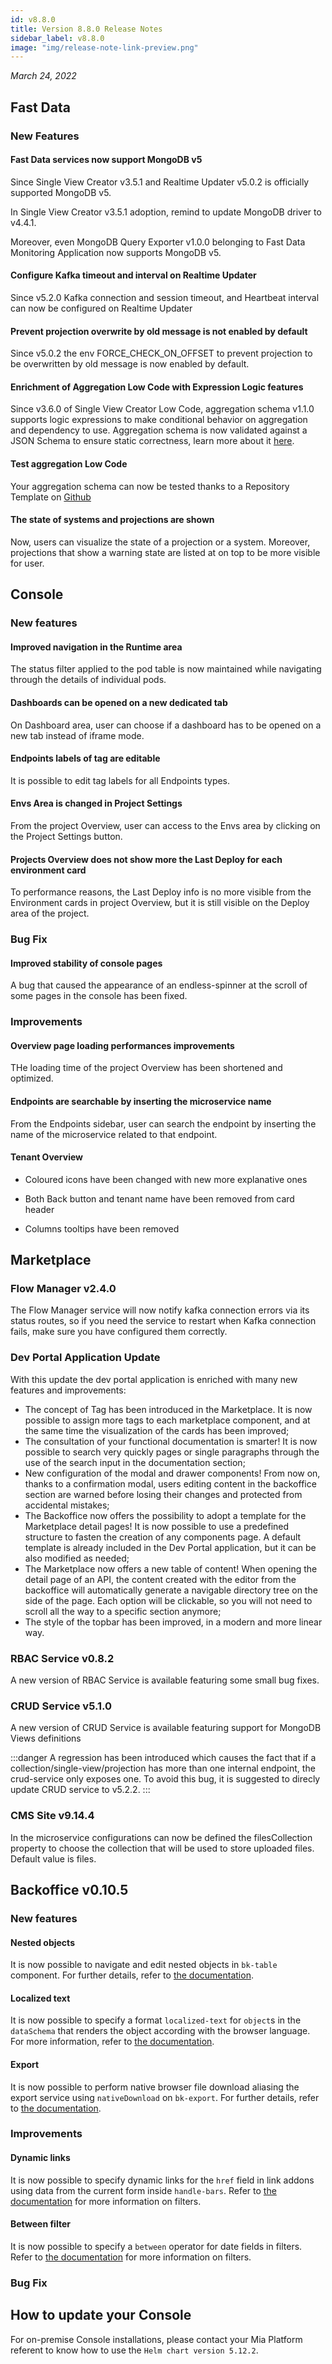 ```yaml
---
id: v8.8.0
title: Version 8.8.0 Release Notes
sidebar_label: v8.8.0
image: "img/release-note-link-preview.png"
---
```


_March 24, 2022_

## Fast Data

### New Features

#### Fast Data services now support MongoDB v5

Since Single View Creator v3.5.1 and Realtime Updater v5.0.2 is officially supported MongoDB v5.

In Single View Creator v3.5.1 adoption, remind to update MongoDB driver to v4.4.1.

Moreover, even MongoDB Query Exporter v1.0.0 belonging to Fast Data Monitoring Application now supports MongoDB v5.

#### Configure Kafka timeout and interval on Realtime Updater

Since v5.2.0 Kafka connection and session timeout, and Heartbeat interval can now be configured on Realtime Updater

#### Prevent projection overwrite by old message is not enabled by default

Since v5.0.2 the env FORCE_CHECK_ON_OFFSET to prevent projection to be overwritten by old message is now enabled by default.

#### Enrichment of Aggregation Low Code with Expression Logic features

Since v3.6.0 of Single View Creator Low Code, aggregation schema v1.1.0 supports logic expressions to make conditional behavior on aggregation and dependency to use.
Aggregation schema is now validated against a JSON Schema to ensure static correctness, learn more about it [here](/fast_data/single_view_creator/manual_configuration.md#validate-a-single-view).

#### Test aggregation Low Code

Your aggregation schema can now be tested thanks to a Repository Template on [Github](https://github.com/mia-platform/fast-data-low-code-test-template)

#### The state of systems and projections are shown
Now, users can visualize the state of a projection or a system.
Moreover, projections that show a warning state are listed at on top to be more visible for user.

## Console

### New features

#### Improved navigation in the Runtime area

The status filter applied to the pod table is now maintained while navigating through the details of individual pods.

#### Dashboards can be opened on a new dedicated tab 

On Dashboard area, user can choose if a dashboard has to be opened on a new tab instead of iframe mode.

#### Endpoints labels of tag are editable

It is possible to edit tag labels for all Endpoints types.

#### Envs Area is changed in Project Settings

From the project Overview, user can access to the Envs area by clicking on the Project Settings button.

#### Projects Overview does not show more the Last Deploy for each environment card

To performance reasons, the Last Deploy info is no more visible from the Environment cards in project Overview, but it is still visible on the Deploy area of the project.

### Bug Fix

#### Improved stability of console pages

A bug that caused the appearance of an endless-spinner at the scroll of some pages in the console has been fixed.

### Improvements

#### Overview page loading performances improvements

THe loading time of the project Overview has been shortened and optimized.

#### Endpoints are searchable by inserting the microservice name 

From the Endpoints sidebar, user can search the endpoint by inserting the name of the microservice related to that endpoint.

#### Tenant Overview

- Coloured icons have been changed with new more explanative ones

- Both Back button and tenant name have been removed from card header

- Columns tooltips have been removed 

## Marketplace

### Flow Manager v2.4.0

The Flow Manager service will now notify kafka connection errors via its status routes, so if you need the service to restart when Kafka connection fails, make sure you have configured them correctly.

### Dev Portal Application Update 

With this update the dev portal application is enriched with many new features and improvements:

- The concept of Tag has been introduced in the Marketplace. It is now possible to assign more tags to each marketplace component, and at the same time the visualization of the cards has been improved;
- The consultation of your functional documentation is smarter! It is now possible to search very quickly pages or single paragraphs through the use of the search input in the documentation section;
- New configuration of the modal and drawer components! From now on, thanks to a confirmation modal, users editing content in the backoffice section are warned before losing their changes and protected from accidental mistakes;
- The Backoffice now offers the possibility to adopt a template for the Marketplace detail pages! It is now possible to use a predefined structure to fasten the creation of any components page. A default template is already included in the Dev Portal application, but it can be also modified as needed;
- The Marketplace now offers a new table of content! When opening the detail page of an API, the content created with the editor from the backoffice will automatically generate a navigable directory tree on the side of the page. Each option will be clickable, so you will not need to scroll all the way to a specific section anymore;
- The style of the topbar has been improved, in a modern and more linear way.

### RBAC Service v0.8.2

A new version of RBAC Service is available featuring some small bug fixes.

### CRUD Service v5.1.0

A new version of CRUD Service is available featuring support for MongoDB Views definitions

:::danger
A regression has been introduced which causes the fact that if a collection/single-view/projection has more than one internal endpoint, the crud-service only exposes one.
To avoid this bug, it is suggested to direcly update CRUD service to v5.2.2.
:::

### CMS Site v9.14.4

In the microservice configurations can now be defined the filesCollection property to choose the collection that will be used to store uploaded files. Default value is files.

## Backoffice v0.10.5

### New features

#### Nested objects

It is now possible to navigate and edit nested objects in `bk-table` component. For further details, refer to [the documentation](https://git.tools.mia-platform.eu/platform/backoffice/headless-cms/-/blob/master/packages/bk-web-components/docs/layout.md#nested-dataschemas).

#### Localized text

It is now possible to specify a format `localized-text` for `object`s in the `dataSchema` that renders the object according with the browser language. For more information, refer to [the documentation](https://git.tools.mia-platform.eu/platform/backoffice/headless-cms/-/blob/master/packages/bk-web-components/docs/layout.md#data-schema).

#### Export

It is now possible to perform native browser file download aliasing the export service using `nativeDownload` on `bk-export`. For further details, refer to [the documentation](https://git.tools.mia-platform.eu/platform/backoffice/headless-cms/-/blob/master/packages/lit-bk-web-components/docs/components/clients.md#bk-export).

### Improvements

#### Dynamic links

It is now possible to specify dynamic links for the `href` field in link addons using data from the current form inside `handle-bars`. Refer to [the documentation](https://git.tools.mia-platform.eu/platform/backoffice/headless-cms/-/blob/master/packages/bk-web-components/docs/concepts.md#links) for more information on filters.

#### Between filter

It is now possible to specify a `between` operator for date fields in filters. Refer to [the documentation](https://git.tools.mia-platform.eu/platform/backoffice/headless-cms/-/blob/master/packages/bk-web-components/docs/concepts.md#filters) for more information on filters.

### Bug Fix

## How to update your Console

For on-premise Console installations, please contact your Mia Platform referent to know how to use the `Helm chart version 5.12.2`.
